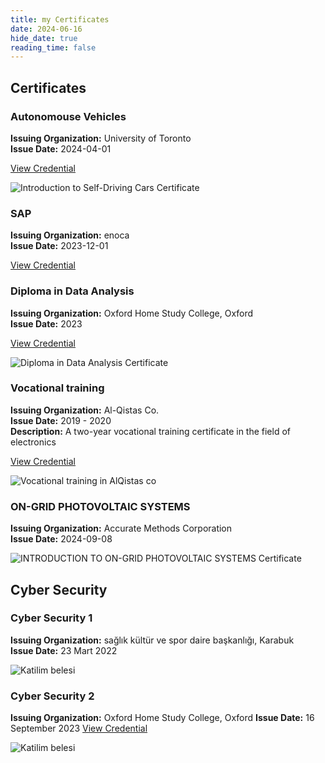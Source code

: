 ```yaml
---
title: my Certificates
date: 2024-06-16
hide_date: true
reading_time: false
---
```


## Certificates

### Autonomouse Vehicles
**Issuing Organization:** University of Toronto  
**Issue Date:** 2024-04-01

[View Credential](https://www.coursera.org/account/accomplishments/verify/XD6FYG8MLU8M)

![Introduction to Self-Driving Cars Certificate](cer_5.jpg)

### SAP
**Issuing Organization:** enoca  
**Issue Date:** 2023-12-01

[View Credential](https://www.linkedin.com/in/enghamidi/details/certifications/)

### Diploma in Data Analysis
**Issuing Organization:** Oxford Home Study College, Oxford  
**Issue Date:** 2023

[View Credential](https://www.linkedin.com/in/enghamidi/details/certifications/)

![Diploma in Data Analysis Certificate](cer_4.jpg)


### Vocational training 
**Issuing Organization:** Al-Qistas Co.  
**Issue Date:** 2019 - 2020  
**Description:** A two-year vocational training certificate in the field of electronics

[View Credential](https://www.linkedin.com/in/enghamidi/details/certifications/)

![Vocational training in AlQistas co](cer_2.jpg)



### ON-GRID PHOTOVOLTAIC SYSTEMS
**Issuing Organization:** Accurate Methods Corporation  
**Issue Date:** 2024-09-08

![INTRODUCTION TO ON-GRID PHOTOVOLTAIC SYSTEMS Certificate](cer_5.jpg)

## Cyber Security
### Cyber Security 1
**Issuing Organization:** sağlık kültür ve spor daire başkanlığı, Karabuk  
**Issue Date:** 23 Mart 2022

![Katilim belesi ](cer_1.jpg)

### Cyber Security 2
**Issuing Organization:** Oxford Home Study College, Oxford
**Issue Date:** 16 September 2023
[View Credential](https://www.linkedin.com/in/enghamidi/details/certifications/)

![Katilim belesi ](cer_5.jpg)
